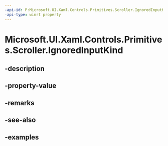 ```yaml
---
-api-id: P:Microsoft.UI.Xaml.Controls.Primitives.Scroller.IgnoredInputKind
-api-type: winrt property
---
```


# Microsoft.UI.Xaml.Controls.Primitives.Scroller.IgnoredInputKind

<!--
public Microsoft.UI.Xaml.Controls.InputKind IgnoredInputKind { get; set; }
-->


## -description

## -property-value

## -remarks

## -see-also

## -examples


